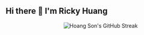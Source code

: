 ## Hi there 👋 I'm Ricky Huang

<p align="center">
<img src="https://github-readme-streak-stats.herokuapp.com/?user=RickyHuang-png&theme=radical" alt="Hoang Son's GitHub Streak" />
  </a>
</p>

<!--
**RickyHuang-png/RickyHuang-png** is a ✨ _special_ ✨ repository because its `README.md` (this file) appears on your GitHub profile.

Here are some ideas to get you started:

- 🔭 I’m currently working on ...
- 🌱 I’m currently learning ...
- 👯 I’m looking to collaborate on ...
- 🤔 I’m looking for help with ...
- 💬 Ask me about ...
- 📫 How to reach me: ...
- 😄 Pronouns: ...
- ⚡ Fun fact: ...
-->
